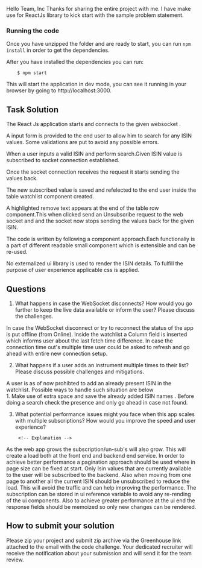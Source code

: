 Hello Team, Inc
Thanks for sharing the entire project with me.
I have make use for ReactJs library to kick start with the sample problem statement.



### Running the code
Once you have unzipped the folder and are ready to start, you can run  `npm install` in order to get the dependencies.

After you have installed the dependencies you can run:

        $ npm start

This will start the application in dev mode, you can see it running in your browser by going to http://localhost:3000.




## Task Solution
The React Js application starts and connects to the given websocket . 

A input form  is provided to the end user to allow him to search for any ISIN values. Some validations are put to avoid any possible errors.

When a user inputs a valid ISIN and perform search.Given ISIN value is subscribed to socket connection established.

Once the socket connection receives the request it starts sending the values back.

The new subscribed value is saved and refelected to the end user inside the table watchlist component created.

<!-- Already added isin will not reflect in the  -->
A highlighted remove text appears at the end of the table row component.This when clicked send an Unsubscribe request to the web socket and and the socket now stops sending the values back for the given ISIN.

The code is written by following a component approach.Each functionaliy is a part of different readable small component which is extensible and can be re-used.


No externalized ui library is used to render the ISIN details.
To fulfill the purpose of user experience applicable css is applied.


## Questions

1. What happens in case the WebSocket disconnects? How would you go further to keep
   the live data available or inform the user? Please discuss the challenges.

    <!-- Explanation -->
In case the WebSocket disconnect or try to reconnect the status of the app is put offline (from Online).
Inside the watchlist a Column field is inserted which informs user about the last fetch time difference.
In case the connection time out's multiple time user could be asked to refresh and go ahead with entire new connection setup.


2. What happens if a user adds an instrument multiple times to their list? Please discuss possible challenges and mitigations.
     <!-- Explanation -->
A user is as of now prohibted to add an already present ISIN in the watchlist.
Possible ways to handle such situation are below      
    1. Make use of extra space and save the already added ISIN names . Before doing a search check the presence and only go ahead in case not found.
    
    

3. What potential performance issues might you face when this app scales with multiple subscriptions? How would you improve the speed and user experience?

        <!-- Explanation -->

As the web app grows the subscription/un-sub's will also grow. This will create a load both at the front end and backend end service.
In order to achieve better performance a pagination approach should be used where in page size can be fixed at start. Only Isin values that are currently available to the user will be subscribed to the backend.
Also when moving from one page to another all the current ISIN should be unsubscribed to reduce the load.
This will avoid the traffic and can help improving the performance.
The subscription can be stored in ui reference variable to avoid any re-rending of the ui components.
Also to achieve greater performance at the ui end the response fields should be memoized so only new changes can be rendered.


## How to submit your solution

Please zip your project and submit zip archive via the Greenhouse link attached to the email with the code challenge. Your dedicated recruiter will receive the notification about your submission and will send it for the team review.

